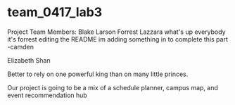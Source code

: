 # team_0417_lab3
Project Team Members:
Blake Larson
Forrest Lazzara
what's up everybody it's forrest editing the README
im adding something in to complete this part -camden

Elizabeth Shan

Better to rely on one powerful king than on many little princes.

Our project is going to be a mix of a schedule planner, campus map, and event recommendation hub
